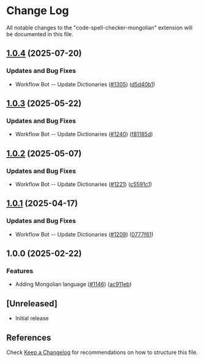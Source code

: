# Change Log

All notable changes to the "code-spell-checker-mongolian" extension will be documented in this file.

## [1.0.4](https://github.com/streetsidesoftware/vscode-cspell-dict-extensions/compare/code-spell-checker-mongolian@1.0.3...code-spell-checker-mongolian@1.0.4) (2025-07-20)


### Updates and Bug Fixes

* Workflow Bot -- Update Dictionaries ([#1305](https://github.com/streetsidesoftware/vscode-cspell-dict-extensions/issues/1305)) ([d5d40b1](https://github.com/streetsidesoftware/vscode-cspell-dict-extensions/commit/d5d40b17fbe9df7451d8668cfff8da2921d912ef))

## [1.0.3](https://github.com/streetsidesoftware/vscode-cspell-dict-extensions/compare/code-spell-checker-mongolian@1.0.2...code-spell-checker-mongolian@1.0.3) (2025-05-22)


### Updates and Bug Fixes

* Workflow Bot -- Update Dictionaries ([#1240](https://github.com/streetsidesoftware/vscode-cspell-dict-extensions/issues/1240)) ([f81185d](https://github.com/streetsidesoftware/vscode-cspell-dict-extensions/commit/f81185d77e5f7df0fe80010766d75fcaa63b9b90))

## [1.0.2](https://github.com/streetsidesoftware/vscode-cspell-dict-extensions/compare/code-spell-checker-mongolian@1.0.1...code-spell-checker-mongolian@1.0.2) (2025-05-07)


### Updates and Bug Fixes

* Workflow Bot -- Update Dictionaries ([#1221](https://github.com/streetsidesoftware/vscode-cspell-dict-extensions/issues/1221)) ([c5591c1](https://github.com/streetsidesoftware/vscode-cspell-dict-extensions/commit/c5591c1c251f2b863c40d53ec56ae6f501caf569))

## [1.0.1](https://github.com/streetsidesoftware/vscode-cspell-dict-extensions/compare/code-spell-checker-mongolian@1.0.0...code-spell-checker-mongolian@1.0.1) (2025-04-17)


### Updates and Bug Fixes

* Workflow Bot -- Update Dictionaries ([#1209](https://github.com/streetsidesoftware/vscode-cspell-dict-extensions/issues/1209)) ([0777f61](https://github.com/streetsidesoftware/vscode-cspell-dict-extensions/commit/0777f61545e284db4b7522b995b732ae2b7037e8))

## 1.0.0 (2025-02-22)


### Features

* Adding Mongolian language ([#1146](https://github.com/streetsidesoftware/vscode-cspell-dict-extensions/issues/1146)) ([ac911eb](https://github.com/streetsidesoftware/vscode-cspell-dict-extensions/commit/ac911eb5eef4034c38f77670fa05676f8f6f1214))

## [Unreleased]

- Initial release

## References

Check [Keep a Changelog](http://keepachangelog.com/) for recommendations on how to structure this file.
